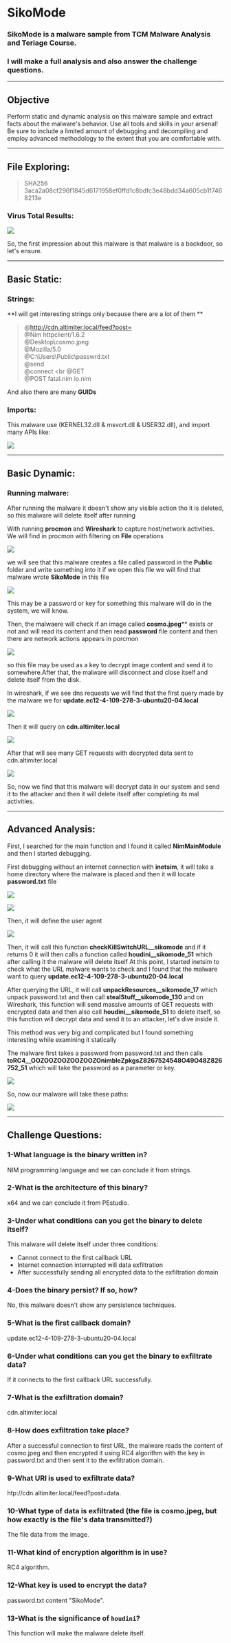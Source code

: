# SikoMode

### SikoMode is a malware sample from TCM Malware Analysis and Teriage Course.


### I will make a full analysis and also answer the challenge questions.

---

## Objective
Perform static and dynamic analysis on this malware sample and extract facts about the malware's behavior. Use all tools and skills in your arsenal! Be sure to include a limited amount of debugging and decompiling and employ advanced methodology to the extent that you are comfortable with. 

---

## File Exploring:

> SHA256 3aca2a08cf296f1845d6171958ef0ffd1c8bdfc3e48bdd34a605cb1f7468213e

### Virus Total Results:

![](/assets/images/malware-analysis/SikoMode/virusTotal.PNG)

So, the first impression about this malware is that malware is a backdoor, so let's ensure.

---

## Basic Static:

### Strings:

**I will get interesting strings only because there are a lot of them  **
>@http://cdn.altimiter.local/feed?post= <br>
@Nim httpclient/1.6.2 <br>
@Desktop\cosmo.jpeg <br>
@Mozilla/5.0 <br>
@C:\Users\Public\passwrd.txt <br>
@send <br>
@connect <br
@GET <br>
@POST
fatal.nim
io.nim
>

And also there are many **GUIDs**

### Imports:

This malware use (KERNEL32.dll & msvcrt.dll & USER32.dll), and import many APIs like:

![](/assets/images/malware-analysis/SikoMode/APIs.PNG)

---

## Basic Dynamic:

### Running malware:

After running the malware it doesn't show any visible action tho it is deleted, so this malware will delete itself after running


With running **procmon** and **Wireshark** to capture host/network activities. We will find in procmon with filtering on **File** operations

![](/assets/images/malware-analysis/SikoMode/files.PNG)

we will see that this malware creates a file called password in the **Public** folder and write something into it if we open this file we will find that malware wrote **SikoMode** in this file

![](/assets/images/malware-analysis/SikoMode/password_txt_content.PNG)

This may be a password or key for something this malware will do in the system, we will know.

Then, the malwaere will check if an image called **cosmo.jpeg**** exists or not and will read its content and then read **password** file content and then there are network actions appears in porcmon 

![](/assets/images/malware-analysis/SikoMode/Network_acts.PNG)

so this file may be used as a key to decrypt image content and send it to somewhere.After that, the malware will disconnect and close itself and delete itself from the disk.

In wireshark, if we see dns requests we will find that the first query made by the malware we for **update.ec12-4-109-278-3-ubuntu20-04.local**

![](/assets/images/malware-analysis/SikoMode/First_url.PNG)

Then it will query on **cdn.altimiter.local**

![](/assets/images/malware-analysis/SikoMode/Second_url.PNG)

After that will see many GET requests with decrypted data sent to cdn.altimiter.local

![](/assets/images/malware-analysis/SikoMode/Data_transfer.PNG)

So, now we find that this malware will decrypt data in our system and send it to the attacker and then it will delete itself after completing its mal activities.

---

## Advanced Analysis:

First, I searched for the main function and I found it called **NimMainModule** and then I started debugging.

First debugging without an internet connection with **inetsim**, it will take a home directory where the malware is placed and then it will locate **password.txt** file 

![](/assets/images/malware-analysis/SikoMode/homedir_password.PNG) <br>

![](/assets/images/malware-analysis/SikoMode/password_path.PNG)

Then, it will define the user agent 

![](/assets/images/malware-analysis/SikoMode/user_agent.PNG)

Then, it will call this function **checkKillSwitchURL__sikomode** and if it returns 0 it will then calls a function called **houdini__sikomode_51** which after calling it the malware will delete itself
At this point, I started inetsim to check what the URL malware wants to check and I found that the malware want to query **update.ec12-4-109-278-3-ubuntu20-04.local**

After querying the URL, it will call **unpackResources__sikomode_17** which unpack password.txt and then call **stealStuff__sikomode_130** and on Wireshark, this function will send massive amounts of GET requests with encrypted data and then also call **houdini__sikomode_51** to delete itself, so this function will decrypt data and send it to an attacker, let's dive inside it.

This method was very big and complicated but I found something interesting while examining it statically

The malware first takes a password from password.txt and then calls **toRC4__OOZOOZOOZOOZOOZOnimbleZpkgsZ8267524548O49O48Z826752_51** which will take the password as a parameter or key.

![](/assets/images/malware-analysis/SikoMode/RC4_enc_with_key.PNG)

So, now our malware will take these paths:

![](/assets/images/malware-analysis/SikoMode/SikoMode.PNG)

---

## Challenge Questions:

### 1-What language is the binary written in?

NIM programming language and we can conclude it from strings.

### 2-What is the architecture of this binary?

x64 and we can conclude it from PEstudio.

### 3-Under what conditions can you get the binary to delete itself?

This malware will delete itself under three conditions:
- Cannot connect to the first callback URL
- Internet connection interrupted will data exfiltration
- After successfully sending all encrypted data to the exfiltration domain

### 4-Does the binary persist? If so, how?

No, this malware doesn't show any persistence techniques.

### 5-What is the first callback domain?

update.ec12-4-109-278-3-ubuntu20-04.local

### 6-Under what conditions can you get the binary to exfiltrate data?

If it connects to the first callback URL successfully.

### 7-What is the exfiltration domain?

cdn.altimiter.local

### 8-How does exfiltration take place?

After a successful connection to first URL, the malware reads the content of cosmo.jpeg and then encrypted it using RC4 algorithm with the key in password.txt and then sent it to the exfiltration domain.

### 9-What URI is used to exfiltrate data?

htp://cdn.altimiter.local/feed?post=data.

### 10-What type of data is exfiltrated (the file is cosmo.jpeg, but how exactly is the file's data transmitted?)

The file data from the image. 

### 11-What kind of encryption algorithm is in use?

RC4 algorithm.

### 12-What key is used to encrypt the data?

password.txt content "SikoMode".

### 13-What is the significance of `houdini`?

This function will make the malware delete itself.



